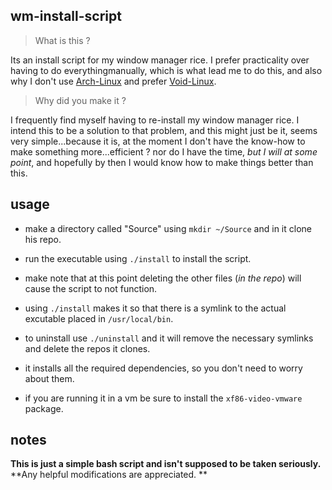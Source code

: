 ## wm-install-script

> What is this ?

Its an install script for my window manager rice. I prefer practicality over having to do everythingmanually, which is what lead me to do this, and also why I don't use [Arch-Linux](https://archlinux.org/) and prefer [Void-Linux](https://voidlinux.org/).

> Why did you make it ?

I frequently find myself having to re-install my window manager rice. I intend this to be a solution to that problem, and this might just be it, seems very simple...because it is, at the moment I don't have the know-how to make something more...efficient ? nor do I have the time, _but I will at some point_, and hopefully by then I would know how to make things better than this.

## usage

- make a directory called "Source" using ``mkdir ~/Source`` and in it clone his repo.

- run the executable using ``./install`` to install the script.

- make note that at this point deleting the other files (_in the repo_) will cause the script to not function.

- using ``./install`` makes it so that there is a symlink to the actual excutable placed in ``/usr/local/bin``. 

- to uninstall use ``./uninstall`` and it will remove the necessary symlinks and delete the repos it clones.

- it installs all the required dependencies, so you don't need to worry about them.

- if you are running it in a vm be sure to install the ``xf86-video-vmware`` package.

## notes

**This is just a simple bash script and isn't supposed to be taken seriously.**
**Any helpful modifications are appreciated. **
